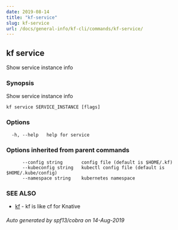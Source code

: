 ```yaml
---
date: 2019-08-14
title: "kf-service"
slug: kf-service
url: /docs/general-info/kf-cli/commands/kf-service/
---
```

## kf service

Show service instance info

### Synopsis

Show service instance info

```
kf service SERVICE_INSTANCE [flags]
```

### Options

```
  -h, --help   help for service
```

### Options inherited from parent commands

```
      --config string       config file (default is $HOME/.kf)
      --kubeconfig string   kubectl config file (default is $HOME/.kube/config)
      --namespace string    kubernetes namespace
```

### SEE ALSO

* [kf](/docs/general-info/kf-cli/commands/kf/)	 - kf is like cf for Knative

###### Auto generated by spf13/cobra on 14-Aug-2019
